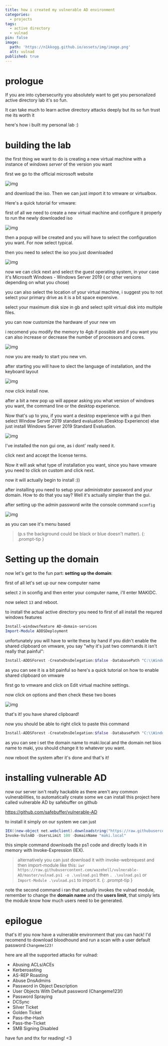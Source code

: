 ```yaml
---
title: how i created my vulnerable AD environment
categories:
  - projects
tags:
  - active directory
  - vulnad
pin: false
image:
  path: 'https://n1kkogg.github.io/assets/img/image.png'
  alt: vulnad
published: true
---
```


# prologue

If you are into cybersecurity you absolutely want to get you personalized active directory lab it's so fun.


It can take much to learn active directory attacks deeply but its so fun trust me its worth it

here's how i built my personal lab :)

# building the lab

the first thing we want to do is creating a new virtual machine with a instance of *windows server* of the version you want 

first we go to the official microsoft website

![img](https://n1kkogg.github.io/assets/img/win10server.PNG)

and download the iso. Then we can just import it to vmware or virtualbox.

Here's a quick tutorial for vmware:

first of all we need to create a new virtual machine and configure it properly to run the newly downloaded iso

![img](https://n1kkogg.github.io/assets/img/vmwarepronewvm.PNG)

then a popup will be created and you will have to select the configuration you want. For now select typical.

then you need to select the iso you just downloaded 

![img](https://n1kkogg.github.io/assets/img/vmwareselectiso.PNG)

now we can click next and select the guest operating system, in your case it's Microsoft Windows - Windows Server 2019 ( or other versions depending on what you chose)

you can also select the location of your virtual machine, i suggest you to not select your primary drive as it is a bit space expensive.

select your maximum disk size in gb and select split virtual disk into multiple files.

you can now customize the hardware of your new vm

i recomend you modify the memory to 4gb if possible and if you want you can also increase or decrease the number of processors and cores.

![img](https://n1kkogg.github.io/assets/img/vmwareoptions.PNG)

now you are ready to start you new vm.

after starting you will have to slect the language of installation, and the keyboard layout

![img](https://n1kkogg.github.io/assets/img/langselect.PNG)

now click install now.

after a bit a new pop up will appear asking you what version of windows you want, the command line or the desktop experience.

Now that's up to you, if you want a desktop experience with a gui then select Window Server 2019 standard evaluation (Desktop Experience) else just install Windows Server 2019 Standard Evaluation.

![img](https://n1kkogg.github.io/assets/img/windowsver.PNG)

I've installed the non gui one, as i dont' really need it.

click next and accept the license terms.


Now it will ask what type of installation you want, since you have vmware you need to click on custom and click next.

now it will actually begin to install :))

after installing you need to setup your administrator password and your domain. How to do that you say? Well it's actually simpler than the gui.

after setting up the admin password write the console command `sconfig`

![img](https://n1kkogg.github.io/assets/img/sconfig.PNG)

as you can see it's menu based 

> (p.s the background could be black or blue doesn't matter).
{: .prompt-tip }

# Setting up the domain

now let's get to the fun part: **setting up the domain**:

first of all let's set up our new computer name

select `2` in sconfig and then enter your computer name, i'll enter MAKIDC.

now select `13` and reboot.

to install the actual active directory you need to first of all install the requred windows features

```powershell
Install-windowsfeature AD-domain-services
Import-Module ADDSDeployment
```

unfortunately you will have to write these by hand if you didn't enable the shared clipboard on vmware, you say "why it's just two commands it isn't really that painful":

```powershell
Install-ADDSForest -CreateDnsDelegation:$false -DatabasePath "C:\\Windows\\NTDS" -DomainMode "7" -DomainName "maki.local" -DomainNetbiosName "maki" -ForestMode "7" -InstallDns:$true -LogPath "C:\\Windows\\NTDS" -NoRebootOnCompletion:$false -SysvolPath "C:\\Windows\\SYSVOL" -Force:$true
```

as you can see it is a bit painful so here's a quick tutorial on how to enable shared clipboard on vmware

first go to vmware and click on Edit virtual machine settings. 

now click on options and then check these two boxes

![img](https://n1kkogg.github.io/assets/img/sharedclip.PNG)

that's it! you have shared clipboard! 

now you should be able to right click to paste this command

```powershell
Install-ADDSForest -CreateDnsDelegation:$false -DatabasePath "C:\\Windows\\NTDS" -DomainMode "7" -DomainName "maki.local" -DomainNetbiosName "maki" -ForestMode "7" -InstallDns:$true -LogPath "C:\\Windows\\NTDS" -NoRebootOnCompletion:$false -SysvolPath "C:\\Windows\\SYSVOL" -Force:$true
```

as you can see i set the domain name to maki.local and the domain net bios name to maki, you should change it to whatever you want.

now reboot the system after it's done and that's it!

# installing vulnerable AD

now our server isn't really hackable as there aren't any common vulnerabilities, to automatically create some we can install this project here called vulnerable AD by safebuffer on github

https://github.com/safebuffer/vulnerable-AD

to install it simply on our system we can just

```powershell
IEX((new-object net.webclient).downloadstring("https://raw.githubusercontent.com/wazehell/vulnerable-AD/master/vulnad.ps1"));
Invoke-VulnAD -UsersLimit 100 -DomainName "maki.local"
```

this simple command downloads the ps1 code and directly loads it in memory with Invoke-Expression (IEX).

> alternatively you can just download it with invoke-webrequest and then import-module like this:
`iwr https://raw.githubusercontent.com/wazehell/vulnerable-AD/master/vulnad.ps1 -o .\vulnad.ps1` then 
`. .\vulnad.ps1` or `Import-Module .\vulnad.ps1` to import it.
{: .prompt-tip }

note the second command i ran that actually invokes the vulnad module, remember to change the **domain name** and the **users limit**, that simply lets the module know how much users need to be generated.

# epilogue

that's it! you now have a vulnerable environment that you can hack! I'd recomend to download bloodhound and run a scan with a user default password `Changeme123!`

here are all the supported attacks for vulnad:

- Abusing ACLs/ACEs
- Kerberoasting
- AS-REP Roasting
- Abuse DnsAdmins
- Password in Object Description
- User Objects With Default password (Changeme123!)
- Password Spraying
- DCSync
- Silver Ticket
- Golden Ticket
- Pass-the-Hash
- Pass-the-Ticket
- SMB Signing Disabled

have fun and thx for reading! <3
